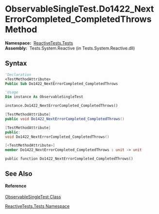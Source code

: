 # ObservableSingleTest.Do1422\_NextErrorCompleted\_CompletedThrows Method

**Namespace:**  [ReactiveTests.Tests](ReactiveTests.Tests\ReactiveTests.Tests.md)  
**Assembly:**  Tests.System.Reactive (in Tests.System.Reactive.dll)

## Syntax

```vb
'Declaration
<TestMethodAttribute> _
Public Sub Do1422_NextErrorCompleted_CompletedThrows
```

```vb
'Usage
Dim instance As ObservableSingleTest

instance.Do1422_NextErrorCompleted_CompletedThrows()
```

```csharp
[TestMethodAttribute]
public void Do1422_NextErrorCompleted_CompletedThrows()
```

```c++
[TestMethodAttribute]
public:
void Do1422_NextErrorCompleted_CompletedThrows()
```

```fsharp
[<TestMethodAttribute>]
member Do1422_NextErrorCompleted_CompletedThrows : unit -> unit 
```

```jscript
public function Do1422_NextErrorCompleted_CompletedThrows()
```

## See Also

#### Reference

[ObservableSingleTest Class](ObservableSingleTest\ObservableSingleTest.md)

[ReactiveTests.Tests Namespace](ReactiveTests.Tests\ReactiveTests.Tests.md)




